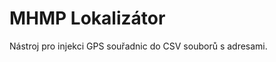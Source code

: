 # MHMP Lokalizátor

Nástroj pro injekci GPS souřadnic do CSV souborů s adresami.

<!-- vim:set spelllang=cs: -->
